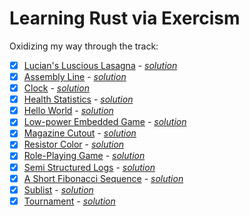 # Learning Rust via Exercism

Oxidizing my way through the track:
* [x] [Lucian's Luscious Lasagna](https://exercism.org/tracks/rust/exercises/lucians-luscious-lasagna) - [*solution*](./lucians-luscious-lasagna/)
* [x] [Assembly Line](https://exercism.org/tracks/rust/exercises/assembly-line) - [*solution*](./assembly-line)
* [x] [Clock](https://exercism.org/tracks/rust/exercises/clock) - [*solution*](./clock)
* [x] [Health Statistics](https://exercism.org/tracks/rust/exercises/health-statistics) - [*solution*](./health-statistics)
* [x] [Hello World](https://exercism.org/tracks/rust/exercises/hello-world) - [*solution*](./hello-world)
* [x] [Low-power Embedded Game](https://exercism.org/tracks/rust/exercises/low-power-embedded-game) - [*solution*](./low-power-embedded-game)
* [x] [Magazine Cutout](https://exercism.org/tracks/rust/exercises/magazine-cutout) - [*solution*](./magazine-cutout)
* [x] [Resistor Color](https://exercism.org/tracks/rust/exercises/resistor-color) - [*solution*](./resistor-color)
* [x] [Role-Playing Game](https://exercism.org/tracks/rust/exercises/role-playing-game) - [*solution*](./role-playing-game)
* [x] [Semi Structured Logs](https://exercism.org/tracks/rust/exercises/semi-structured-logs) - [*solution*](./semi-structured-logs)
* [x] [A Short Fibonacci Sequence](https://exercism.org/tracks/rust/exercises/short-fibonacci) - [*solution*](./short-fibonacci)
* [x] [Sublist](https://exercism.org/tracks/rust/exercises/sublist) - [*solution*](./sublist)
* [x] [Tournament](https://exercism.org/tracks/rust/exercises/tournament) - [*solution*](./tournament)
